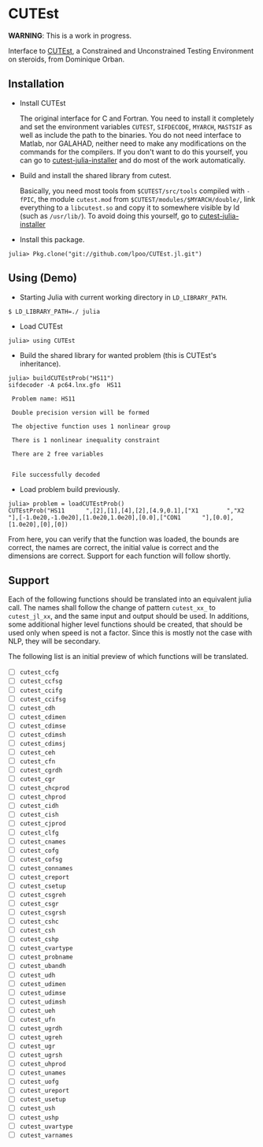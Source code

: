 # CUTEst

**WARNING**: This is a work in progress.

Interface to [CUTEst](http://ccpforge.cse.rl.ac.uk/gf/project/cutest/wiki/), a
Constrained and Unconstrained Testing Environment on steroids, from Dominique
Orban.

## Installation

- Install CUTEst

  The original interface for C and Fortran.
  You need to install it completely and set the environment variables
  `CUTEST`, `SIFDECODE`, `MYARCH`, `MASTSIF`
  as well as include the path to the binaries.
  You do not need interface to Matlab, nor GALAHAD, neither need to
  make any modifications on the commands for the compilers.
  If you don't want to do this yourself, you can go to
  [cutest-julia-installer](http://github.com/abelsiqueira/cutest-julia-installer)
  and do most of the work automatically.

- Build and install the shared library from cutest.
  
  Basically, you need most tools from `$CUTEST/src/tools`
  compiled with `-fPIC`,
  the module `cutest.mod` from `$CUTEST/modules/$MYARCH/double/`,
  link everything to a `libcutest.so` and copy it to somewhere
  visible by ld (such as `/usr/lib/`).
  To avoid doing this yourself, go to
  [cutest-julia-installer](http://github.com/abelsiqueira/cutest-julia-installer)

- Install this package.

~~~
julia> Pkg.clone("git://github.com/lpoo/CUTEst.jl.git")
~~~

## Using (Demo)

- Starting Julia with current working directory in `LD_LIBRARY_PATH`.

~~~
$ LD_LIBRARY_PATH=./ julia
~~~

- Load CUTEst

~~~
julia> using CUTEst
~~~

- Build the shared library for wanted problem (this is CUTEst's inheritance).

~~~
julia> buildCUTEstProb("HS11")
sifdecoder -A pc64.lnx.gfo  HS11

 Problem name: HS11

 Double precision version will be formed

 The objective function uses 1 nonlinear group

 There is 1 nonlinear inequality constraint

 There are 2 free variables


 File successfully decoded
~~~

- Load problem build previously.

~~~
julia> problem = loadCUTEstProb()
CUTEstProb("HS11      ",[2],[1],[4],[2],[4.9,0.1],["X1        ","X2        "],[-1.0e20,-1.0e20],[1.0e20,1.0e20],[0.0],["CON1      "],[0.0],[1.0e20],[0],[0])
~~~

  From here, you can verify that the function was loaded,
  the bounds are correct, the names are correct,
  the initial value is correct and the dimensions are correct.
  Support for each function will follow shortly.

## Support

Each of the following functions should be translated into
an equivalent julia call.
The names shall follow the change of pattern
`cutest_xx_` to `cutest_jl_xx`, and the same input and
output should be used.
In additions, some additional higher level functions
should be created, that should be used only when speed
is not a factor.
Since this is mostly not the case with NLP, they will
be secondary.

The following list is an initial preview of which functions will
be translated.

- [ ] `cutest_ccfg`
- [ ] `cutest_ccfsg`
- [ ] `cutest_ccifg`
- [ ] `cutest_ccifsg`
- [ ] `cutest_cdh`
- [ ] `cutest_cdimen`
- [ ] `cutest_cdimse`
- [ ] `cutest_cdimsh`
- [ ] `cutest_cdimsj`
- [ ] `cutest_ceh`
- [ ] `cutest_cfn`
- [ ] `cutest_cgrdh`
- [ ] `cutest_cgr`
- [ ] `cutest_chcprod`
- [ ] `cutest_chprod`
- [ ] `cutest_cidh`
- [ ] `cutest_cish`
- [ ] `cutest_cjprod`
- [ ] `cutest_clfg`
- [ ] `cutest_cnames`
- [ ] `cutest_cofg`
- [ ] `cutest_cofsg`
- [ ] `cutest_connames`
- [ ] `cutest_creport`
- [ ] `cutest_csetup`
- [ ] `cutest_csgreh`
- [ ] `cutest_csgr`
- [ ] `cutest_csgrsh`
- [ ] `cutest_cshc`
- [ ] `cutest_csh`
- [ ] `cutest_cshp`
- [ ] `cutest_cvartype`
- [ ] `cutest_probname`
- [ ] `cutest_ubandh`
- [ ] `cutest_udh`
- [ ] `cutest_udimen`
- [ ] `cutest_udimse`
- [ ] `cutest_udimsh`
- [ ] `cutest_ueh`
- [ ] `cutest_ufn`
- [ ] `cutest_ugrdh`
- [ ] `cutest_ugreh`
- [ ] `cutest_ugr`
- [ ] `cutest_ugrsh`
- [ ] `cutest_uhprod`
- [ ] `cutest_unames`
- [ ] `cutest_uofg`
- [ ] `cutest_ureport`
- [ ] `cutest_usetup`
- [ ] `cutest_ush`
- [ ] `cutest_ushp`
- [ ] `cutest_uvartype`
- [ ] `cutest_varnames`
